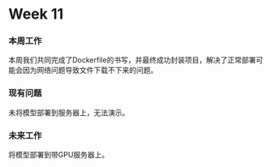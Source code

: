 # Week 11

### 本周工作

本周我们共同完成了Dockerfile的书写，并最终成功封装项目，解决了正常部署可能会因为网络问题导致文件下载不下来的问题。

### 现有问题

未将模型部署到服务器上，无法演示。

### 未来工作

将模型部署到带GPU服务器上。

